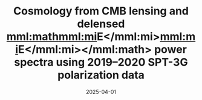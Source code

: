 ---
title: "Cosmology from CMB lensing and delensed <inline-formula><mml:math><mml:mi>E</mml:mi><mml:mi>E</mml:mi></mml:math></inline-formula> power spectra using 2019–2020 SPT-3G polarization data"
collection: "publications"
category: "co_papers"
permalink: /publications/2025PhRvD111h3534G
link: https://ui.adsabs.harvard.edu/abs/2025PhRvD.111h3534G/abstract
date: 2025-04-01
venue: "Physical Review D"
citation: "Ge, F., Millea, M., Camphuis, E., et al. (2025), Physical Review D, 111, 083534."
---